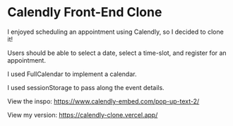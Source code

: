 # Calendly Front-End Clone

I enjoyed scheduling an appointment using Calendly, so I decided to clone it! 

Users should be able to select a date, select a time-slot, and register for an appointment.

I used FullCalendar to implement a calendar. 

I used sessionStorage to pass along the event details. 


View the inspo: https://www.calendly-embed.com/pop-up-text-2/

View my version: https://calendly-clone.vercel.app/
